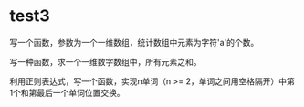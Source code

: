 # test3
写一个函数，参数为一个一维数组，统计数组中元素为字符'a'的个数。

写一种函数，求一个一维数字数组中，所有元素之和。

利用正则表达式，写一个函数，实现n单词（n >= 2，单词之间用空格隔开）中第1个和第最后一个单词位置交换。
